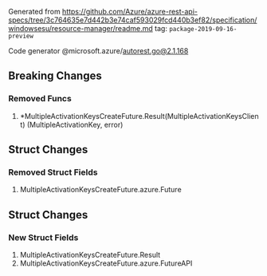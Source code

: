 Generated from https://github.com/Azure/azure-rest-api-specs/tree/3c764635e7d442b3e74caf593029fcd440b3ef82/specification/windowsesu/resource-manager/readme.md tag: `package-2019-09-16-preview`

Code generator @microsoft.azure/autorest.go@2.1.168

## Breaking Changes

### Removed Funcs

1. *MultipleActivationKeysCreateFuture.Result(MultipleActivationKeysClient) (MultipleActivationKey, error)

## Struct Changes

### Removed Struct Fields

1. MultipleActivationKeysCreateFuture.azure.Future

## Struct Changes

### New Struct Fields

1. MultipleActivationKeysCreateFuture.Result
1. MultipleActivationKeysCreateFuture.azure.FutureAPI
